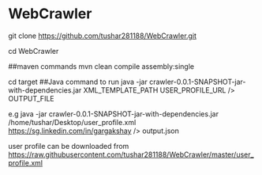 # WebCrawler
git clone https://github.com/tushar281188/WebCrawler.git

cd WebCrawler


##maven commands
mvn clean compile assembly:single

cd target
##Java command to run
java -jar crawler-0.0.1-SNAPSHOT-jar-with-dependencies.jar XML_TEMPLATE_PATH USER_PROFILE_URL /> OUTPUT_FILE

e.g java -jar crawler-0.0.1-SNAPSHOT-jar-with-dependencies.jar /home/tushar/Desktop/user_profile.xml https://sg.linkedin.com/in/gargakshay /> output.json
 
user profile can be downloaded from https://raw.githubusercontent.com/tushar281188/WebCrawler/master/user_profile.xml
